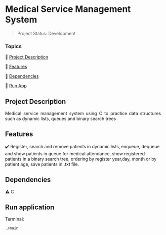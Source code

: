 <h1>Medical Service Management System</h1>

> Project Status: Development

### Topics

:small_blue_diamond: [Project Description](#project-description)

:small_blue_diamond: [Features](#features)

:small_blue_diamond: [Dependencies](#dependencies)

:small_blue_diamond: [Run App](#run-application)

## Project Description

<p align="justify">
    Medical service management system using C to practice data structures such as dynamic lists, queues and binary search trees
</p>

## Features

:heavy_check_mark: Register, search and remove patients in dynamic lists, enqueue, dequeue and show patients in queue for medical attendance, show registered patients in a binary search tree, ordering by register year,day, month or by patient age, save patients in .txt file.

## Dependencies

:warning: C

## Run application

Terminal:

```
./main
```

